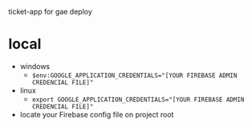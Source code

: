 ticket-app for gae deploy

# local

- windows
  - ```$env:GOOGLE_APPLICATION_CREDENTIALS="[YOUR FIREBASE ADMIN CREDENCIAL FILE]"```
- linux
  - ```export GOOGLE_APPLICATION_CREDENTIALS="[YOUR FIREBASE ADMIN CREDENCIAL FILE]"```
- locate your Firebase config file on project root